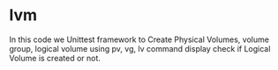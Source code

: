 # lvm
In this code we Unittest framework to Create Physical Volumes, volume group, logical volume using pv, vg, lv command display check if  Logical Volume  is created or not.
